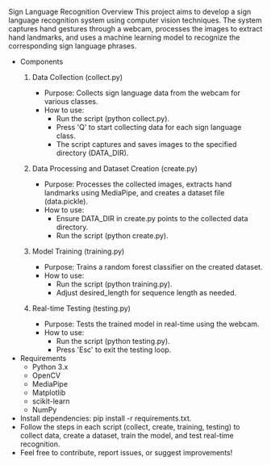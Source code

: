 Sign Language Recognition 
Overview
This project aims to develop a sign language recognition system using computer vision techniques. The system captures hand gestures through a webcam, processes the images to extract hand landmarks, and uses a machine learning model to recognize the corresponding sign language phrases.

* Components
    1. Data Collection (collect.py)
       * Purpose: Collects sign language data from the webcam for various classes.
       * How to use:
           * Run the script (python collect.py).
           * Press 'Q' to start collecting data for each sign language class.
           * The script captures and saves images to the specified directory (DATA_DIR).


    2. Data Processing and Dataset Creation (create.py)
        * Purpose: Processes the collected images, extracts hand landmarks using MediaPipe, and creates a dataset file (data.pickle).
        * How to use:
            * Ensure DATA_DIR in create.py points to the collected data directory.
            * Run the script (python create.py).
    3. Model Training (training.py)
        * Purpose: Trains a random forest classifier on the created dataset.
        * How to use:
          * Run the script (python training.py).
          * Adjust desired_length for sequence length as needed.
    4. Real-time Testing (testing.py)
        * Purpose: Tests the trained model in real-time using the webcam.
        * How to use:
            * Run the script (python testing.py).
            * Press 'Esc' to exit the testing loop.
* Requirements
    * Python 3.x
    * OpenCV
    * MediaPipe
    * Matplotlib
    * scikit-learn
    * NumPy
* Install dependencies: pip install -r requirements.txt.
* Follow the steps in each script (collect, create, training, testing) to collect data, create a dataset, train the model, and test real-time recognition.
* Feel free to contribute, report issues, or suggest improvements!
